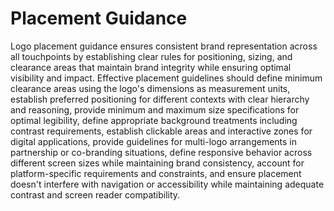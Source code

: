 # Placement Guidance

Logo placement guidance ensures consistent brand representation across all touchpoints by establishing clear rules for positioning, sizing, and clearance areas that maintain brand integrity while ensuring optimal visibility and impact. Effective placement guidelines should define minimum clearance areas using the logo's dimensions as measurement units, establish preferred positioning for different contexts with clear hierarchy and reasoning, provide minimum and maximum size specifications for optimal legibility, define appropriate background treatments including contrast requirements, establish clickable areas and interactive zones for digital applications, provide guidelines for multi-logo arrangements in partnership or co-branding situations, define responsive behavior across different screen sizes while maintaining brand consistency, account for platform-specific requirements and constraints, and ensure placement doesn't interfere with navigation or accessibility while maintaining adequate contrast and screen reader compatibility.